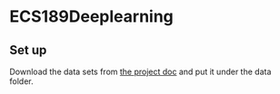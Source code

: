 # ECS189Deeplearning

## Set up
Download the data sets from [the project doc](https://docs.google.com/document/d/1LRQNZTam9kvgrpbIAaYeH-3fOrOMS3pesJ5Lnx8veGg/edit) and put it under the data folder. 

